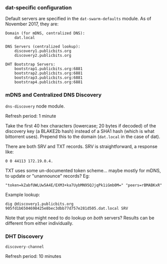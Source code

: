 
### dat-specific configuration

Default servers are specified in the `dat-swarm-defaults` module. As of
November 2017, they are:

    Domain (for mDNS, centralized DNS):
        dat.local

    DNS Servers (centralized lookup):
        discovery1.publicbits.org
        discovery2.publicbits.org

    DHT Bootstrap Servers:
        bootstrap1.publicbits.org:6881
        bootstrap2.publicbits.org:6881
        bootstrap3.publicbits.org:6881
        bootstrap4.publicbits.org:6881

### mDNS and Centralized DNS Discovery

`dns-discovery` node module.

Refresh period: 1 minute

Take the first 40 hex characters (lowercase; 20 bytes if decoded) of the
discovery key (a BLAKE2b hash) instead of a SHA1 hash (which is what bittorrent
uses). Prepend this to the domain (`dat.local` in the case of dat).

There are both SRV and TXT records. SRV is straightforward, a response like:

    0 0 44113 172.19.0.4.

TXT uses some un-documented token scheme... maybe mostly for mDNS, to update or
"unannounce" records? Eg:

    "token=kZabfUWLUw5A4E/EXM3+ka7UybMN95QJjqPk1iGmb0M=" "peers=rBMABKxR"

Example lookup:

    dig @discovery1.publicbits.org 905fd1b6504698425e8bec3dbb77d757e281d505.dat.local SRV

Note that you might need to do lookup on *both* servers? Results can be
different from either individually.

### DHT Discovery

`discovery-channel`

Refresh period: 10 minutes


